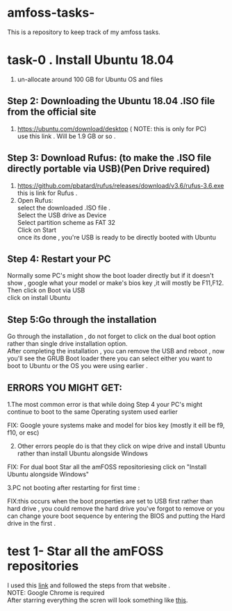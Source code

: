 # amfoss-tasks-
This is a repository to keep track of my amfoss tasks.
# task-0 . Install Ubuntu 18.04
  1.  un-allocate around 100 GB for Ubuntu OS and files 
## Step 2:  Downloading the Ubuntu 18.04 .ISO file from the official site 
  1.  https://ubuntu.com/download/desktop ( NOTE: this is only for PC)<br/>
      use this link . Will be 1.9 GB or so .
## Step 3:  Download Rufus: (to make the .ISO file directly portable via USB)(Pen Drive required)
  1. https://github.com/pbatard/rufus/releases/download/v3.6/rufus-3.6.exe <br/>
                                    this is link for Rufus .<br/>
  2.  Open Rufus:<br/>
                select the downloaded .ISO  file .<br/>
                Select the USB drive as Device <br/> 
                Select partition scheme as FAT 32 <br/> 
                Click on Start <br/>
                once its done , you're USB is ready to be directly booted with Ubuntu <br/>
## Step 4: Restart your PC 
  Normally some PC's might show the boot loader directly but if it doesn't show , google what your model or make's bios key ,it will mostly be F11,F12.<br/>
                 Then click on Boot via USB <br/> 
                 click on install Ubuntu 
## Step 5:Go through the installation
   Go through the installation , do not forget to click on the dual boot option rather than single drive installation option.<br/>
                 After completing the installation , you can remove the USB and reboot , now you'll see the GRUB Boot loader there you can select either you want to boot to Ubuntu or the OS you were using earlier .
## ERRORS YOU MIGHT GET:
1.The most common error is that while doing Step 4 your PC's might continue to boot to the same Operating system used earlier 

 FIX: Google youre systems make and model for bios key (mostly it eill be f9, f10, or esc)
 
 
2. Other errors people do is that they click on wipe drive and install Ubuntu rather than install Ubuntu alongside Windows

 FIX: For dual boot Star all the amFOSS repositoriesing click on "Install Ubuntu alongside Windows"
 
3.PC not booting after restarting for first time :

 FIX:this occurs when the boot properties are set to USB first rather than hard drive , you could remove the hard drive you've forgot to      remove or you can change youre boot sequence by entering the BIOS and putting the Hard drive in the first .
 # test 1- Star all the amFOSS repositories
 I used this [link](https://github.com/amfoss/star-me) and followed the steps from that website .<br/>
 NOTE: Google Chrome is required <br/>
 After starring everything the scren will look something like  [this](https://drive.google.com/file/d/1J_9AtG7wUbjaAoq81PfyN_KkbbDFT1b2/view?usp=sharing).

    
 
